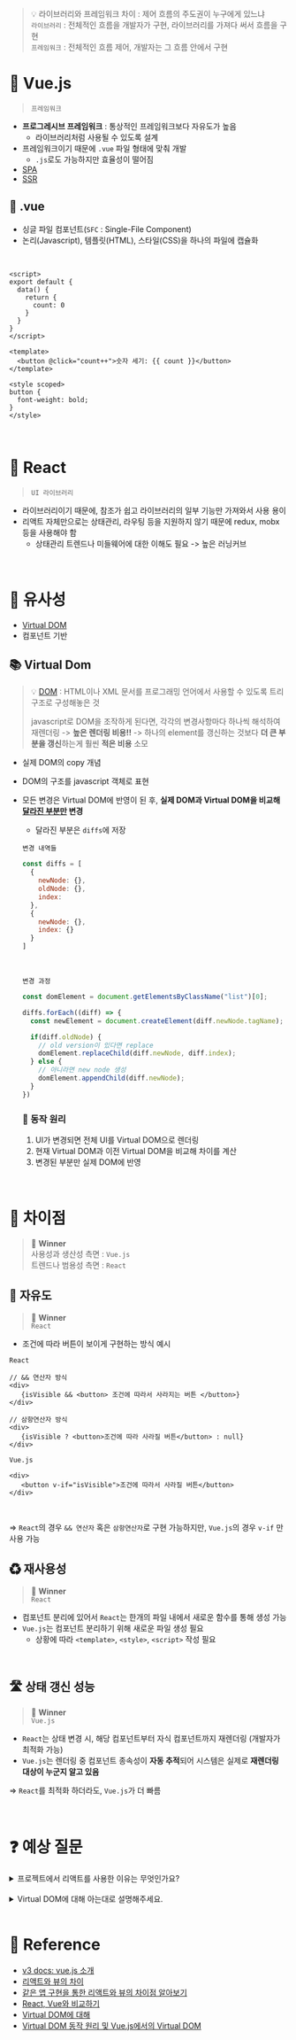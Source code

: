 > :bulb: 라이브러리와 프레임워크 차이 : 제어 흐름의 주도권이 누구에게 있느냐 <br>
> `라이브러리` : 전체적인 흐름을 개발자가 구현, 라이브러리를 가져다 써서 흐름을 구현 <br>
> `프레임워크` : 전체적인 흐름 제어, 개발자는 그 흐름 안에서 구현

# 📗 Vue.js
> `프레임워크`
- <b>프로그레시브 프레임워크</b> : 통상적인 프레임워크보다 자유도가 높음
  - 라이브러리처럼 사용될 수 있도록 설계
- 프레임워크이기 때문에 `.vue` 파일 형태에 맞춰 개발
  - `.js`로도 가능하지만 효율성이 떨어짐
- [SPA](/Frontend/frontend_spa_and_mpa.md/#spa란)
- [SSR](/Frontend/frontend_spa_and_mpa.md/#ssrserver-side-rendering)

## :memo: .vue
- 싱글 파일 컴포넌트(`SFC` : Single-File Component)
- 논리(Javascript), 템플릿(HTML), 스타일(CSS)을 하나의 파일에 캡슐화

<br>

```vue
<script>
export default {
  data() {
    return {
      count: 0
    }
  }
}
</script>

<template>
  <button @click="count++">숫자 세기: {{ count }}</button>
</template>

<style scoped>
button {
  font-weight: bold;
}
</style>

```

<br>

# 📘 React
> `UI 라이브러리`
- 라이브러리이기 때문에, 참조가 쉽고 라이브러리의 일부 기능만 가져와서 사용 용이
- 리액트 자체만으로는 상태관리, 라우팅 등을 지원하지 않기 때문에 redux, mobx 등을 사용해야 함
  - 상태관리 트렌드나 미들웨어에 대한 이해도 필요 -> 높은 러닝커브


<br>

# 🔎 유사성
- [Virtual DOM](#virtual-dom)
- 컴포넌트 기반

## 📚 Virtual Dom
> :bulb: [DOM](/Frontend/browserStruct.md/#dom에-대해서-간단히-알아보자) : HTML이나 XML 문서를 프로그래밍 언어에서 사용할 수 있도록 트리 구조로 구성해놓은 것   
>
> javascript로 DOM을 조작하게 된다면, 각각의 변경사항마다 하나씩 해석하여 재렌더링 -> <b>높은 렌더링 비용!!</b> -> 하나의 element를 갱신하는 것보다 <b>더 큰 부분을 갱신</b>하는게 훨씬 <b>적은 비용</b> 소모

- 실제 DOM의 copy 개념
- DOM의 구조를 javascript 객체로 표현
- 모든 변경은 Virtual DOM에 반영이 된 후, **실제 DOM과 Virtual DOM을 비교해 <u>달라진 부분만</u> 변경**
  - 달라진 부분은 `diffs`에 저장

  `변경 내역들`
  ```javascript
  const diffs = [
    {
      newNode: {},
      oldNode: {},
      index:
    },
    {
      newNode: {},
      index: {}
    }
  ]
  ```
  <br>

  `변경 과정`
  ```javascript
  const domElement = document.getElementsByClassName("list")[0];

  diffs.forEach((diff) => {
    const newElement = document.createElement(diff.newNode.tagName);

    if(diff.oldNode) {
      // old version이 있다면 replace
      domElement.replaceChild(diff.newNode, diff.index);
    } else {
      // 아니라면 new node 생성
      domElement.appendChild(diff.newNode);
    }
  })
  ```

  ### 🏃 동작 원리
  1. UI가 변경되면 전체 UI를 Virtual DOM으로 렌더링
  2. 현재 Virtual DOM과 이전 Virtual DOM을 비교해 차이를 계산
  3. 변경된 부분만 실제 DOM에 반영

<br>

# 🔎 차이점

> :crown: <b>Winner</b> <br>
> 사용성과 생산성 측면 : `Vue.js` <br>
> 트렌드나 범용성 측면 : `React` 


## 🗽 자유도
> :crown: <b>Winner</b> <br>
> `React`

- 조건에 따라 버튼이 보이게 구현하는 방식 예시

`React` 
```
// && 연산자 방식
<div>
   {isVisible && <button> 조건에 따라서 사라지는 버튼 </button>}
</div>

// 삼항연산자 방식
<div>
   {isVisible ? <button>조건에 따라 사라질 버튼</button> : null}
</div>
```

`Vue.js`
```
<div>
   <button v-if="isVisible">조건에 따라서 사라질 버튼</button>
</div>
```

<br>

=> `React`의 경우 `&& 연산자` 혹은 `삼항연산자`로 구현 가능하지만, `Vue.js`의 경우 `v-if` 만 사용 가능

## ♻ 재사용성
> :crown: <b>Winner</b> <br>
> `React`

- 컴포넌트 분리에 있어서 `React`는 한개의 파일 내에서 새로운 함수를 통해 생성 가능
- `Vue.js`는 컴포넌트 분리하기 위해 새로운 파일 생성 필요
  - 상황에 따라 `<template>`, `<style>`, `<script>` 작성 필요

<br>

## 🛣 상태 갱신 성능
> :crown: <b>Winner</b> <br>
> `Vue.js`

- `React`는 상태 변경 시, 해당 컴포넌트부터 자식 컴포넌트까지 재렌더링 (개발자가 최적화 가능)
-  `Vue.js`는 렌더링 중 컴포넌트 종속성이 <b>자동 추적</b>되어 시스템은 실제로 <b>재렌더링 대상이 누군지 알고 있음</b>

=> `React`를 최적화 하더라도, `Vue.js`가 더 빠름

<br>

# :question: 예상 질문

<details>
<summary>
프로젝트에서 리액트를 사용한 이유는 무엇인가요? </summary>
<div markdown="1">
Vue.js와 React를 사용해본 경험이 있는데, <b>높은 자유도와 재사용성</b>으로 인해 Vue.js가 아닌 React를 선택했습니다.

<br>
Vue는 프레임워크이고 React는 라이브러리인데, Vue는 프레임워크 특성 상 짜여진 틀 안에 구현해야해서 React에 비해 자유도가 낮다고 생각해서 React를 선택했습니다. <br> <br>
또한 Vue의 경우 컴포넌트를 분리하기 위해선 새로운 파일을 생성해야하는데, React는 한개의 파일 안에서 새로운 함수를 통해 컴포넌트를 분리할 수 있어 재사용성이 높아 선택했습니다.

</div>
</details>

<br>

<details>
<summary>
Virtual DOM에 대해 아는대로 설명해주세요. </summary>
<div markdown="1">
DOM의 구조를 javascript 객체로 표현한 것으로, 높은 렌더링 비용이 드는 DOM을 보완할 방법으로 나타나게 되었습니다.
<br>
DOM의 경우, 여러 변경사항이 존재하게 되면 각각의 변경사항마다 하나씩 해석해서 재렌더링을 하게 되어 높은 렌더링 비용이 듭니다.
<br>
그러나 Virtual DOM을 사용할 경우 Virtual DOM에서 변경된 부분만 DOM에 적용하여 효율적으로 렌더링이 가능해집니다.
<br>
예를 들자면, 방의 가구 위치를 변경하고자 할 때, 
<br>
DOM의 경우 가구를 직접 옮기는 것이지만 <br>
Virtual DOM의 경우 설계도에서 가구 위치를 조정하고, 이후 실제 가구 위치를 변경하는 것이라고 할 수 있습니다.


</div>
</details> 

<br>

# :newspaper: Reference

- [v3 docs: vue.js 소개](https://v3-docs.vuejs-korea.org/guide/introduction.html)
- [리액트와 뷰의 차이](https://brunch.co.kr/@skykamja24/573)
- [같은 앱 구현을 통한 리액트와 뷰의 차이점 알아보기](https://erwinousy.medium.com/%EB%82%9C-react%EC%99%80-vue%EC%97%90%EC%84%9C-%EC%99%84%EC%A0%84%ED%9E%88-%EA%B0%99%EC%9D%80-%EC%95%B1%EC%9D%84-%EB%A7%8C%EB%93%A4%EC%97%88%EB%8B%A4-%EC%9D%B4%EA%B2%83%EC%9D%80-%EA%B7%B8-%EC%B0%A8%EC%9D%B4%EC%A0%90%EC%9D%B4%EB%8B%A4-5cffcbfe287f)
- [React, Vue와 비교하기](https://velog.io/@jjunyjjuny/React-vs-Vue)
- [Virtual DOM에 대해](https://medium.com/sjk5766/virtual-dom%EC%97%90-%EB%8C%80%ED%95%B4-7222d752ee65)
- [Virtual DOM 동작 원리 및 Vue.js에서의 Virtual DOM](https://tech.osci.kr/%EC%9E%91%EA%B3%A0-%EC%86%8C%EC%A4%91%ED%95%9C-vue%EC%97%90-%EB%8C%80%ED%95%B4-%EC%95%8C%EC%95%84%EB%B3%B4%EC%9E%90%EA%B0%9C%EC%9A%94/)
